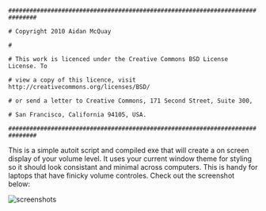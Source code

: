 `##############################################################################`

`# Copyright 2010 Aidan McQuay                                                 `

`#                                                                             `

`# This work is licenced under the Creative Commons BSD License License. To    `

`# view a copy of this licence, visit http://creativecommons.org/licenses/BSD/ `

`# or send a letter to Creative Commons, 171 Second Street, Suite 300,         `

`# San Francisco, California 94105, USA.                                       `

`##############################################################################`

This is a simple autoit script and compiled exe that will create a on screen display of your volume level.  It uses your current window theme for styling so it should look consistant and minimal across computers.  This is handy for laptops that have finicky volume controles.  Check out the screenshot below:

![screenshots](http://floatsolutions.net/docs/simpleosd-new.gif)
